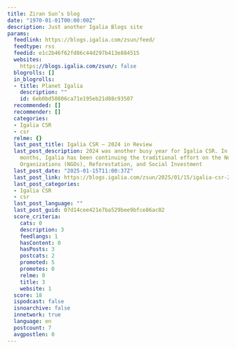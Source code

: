 ```yaml
---
title: Ziran Sun’s blog
date: "1970-01-01T00:00:00Z"
description: Just another Igalia Blogs site
params:
  feedlink: https://blogs.igalia.com/zsun/feed/
  feedtype: rss
  feedid: e1c2b46f62fd86c44d297b413e884515
  websites:
    https://blogs.igalia.com/zsun/: false
  blogrolls: []
  in_blogrolls:
  - title: Planet Igalia
    description: ""
    id: 6eb0bd50806ca71e195eb21d88c93507
  recommended: []
  recommender: []
  categories:
  - Igalia CSR
  - csr
  relme: {}
  last_post_title: Igalia CSR – 2024 in Review
  last_post_description: 2024 was another busy year for Igalia CSR. In the past 12
    months, Igalia has been continuing the traditional effort on the Non-Governmental
    Organizations (NGOs), Reforestation, and Social Investment
  last_post_date: "2025-01-15T11:00:37Z"
  last_post_link: https://blogs.igalia.com/zsun/2025/01/15/igalia-csr-2024-in-review/
  last_post_categories:
  - Igalia CSR
  - csr
  last_post_language: ""
  last_post_guid: 07d14cee421e7ba529bee9bfce86ac02
  score_criteria:
    cats: 0
    description: 3
    feedlangs: 1
    hasContent: 0
    hasPosts: 3
    postcats: 2
    promoted: 5
    promotes: 0
    relme: 0
    title: 3
    website: 1
  score: 18
  ispodcast: false
  isnoarchive: false
  innetwork: true
  language: en
  postcount: 7
  avgpostlen: 0
---
```

